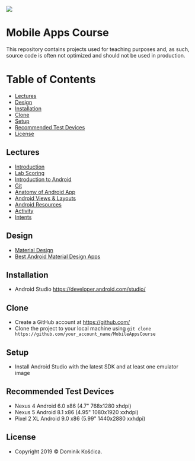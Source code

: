 ![](https://www.medicalcenter.virginia.edu/mobile-device-setup/colorsAndroidlogo.jpg/image)

# Mobile Apps Course
This repository contains projects used for teaching purposes and, as such, source code is often not optimized and should not be used in production.

# Table of Contents
- [Lectures](#Lectures)
- [Design](#Design)
- [Installation](#Installation)
- [Clone](#Clone)
- [Setup](#Setup)
- [Recommended Test Devices](#Recommended-Test-Devices)
- [License](#License)

## Lectures
- [Introduction](https://drive.google.com/file/d/1GGI3eorrtkV2T7eT3INalHwVrLvhI4CU/view)
- [Lab Scoring](https://drive.google.com/file/d/1-g0cUngsovRBfbFCHTFRbG45WUiKqC4U/view)
- [Introduction to Android](https://drive.google.com/file/d/13ssc9zkdFF1GZD8FzkgJyqbhaKFutir6/view)
- [Git](https://drive.google.com/file/d/1upElV6Dig-TgPJhM43zDO0XtOF8hF0-0/view)
- [Anatomy of Android App](https://drive.google.com/file/d/1jHADFUweUU99wLyOI6p48E0SuaSyebmn/view)
- [Android Views & Layouts](https://drive.google.com/file/d/1-VPBwI9hVblZREkUZGwCrdeFk9pQBptk/view)
- [Android Resources](https://drive.google.com/file/d/1kLeyrh6rzx89Z9Bd2rDkjmL_SyM57-Me/view)
- [Activity](https://drive.google.com/file/d/1DhfYTitWSgDcMgUQCbfxluFDoYS8aUiG/view)
- [Intents](https://drive.google.com/file/d/1PnqYaTrP2rdr8m3DngencTxkG9P3Epes/view)

## Design
- [Material Design](https://material.io/design/)
- [Best Android Material Design Apps](https://www.mockplus.com/blog/post/android-material-design)

## Installation
* Android Studio https://developer.android.com/studio/

## Clone
* Create a GitHub account at https://github.com/
* Clone the project to your local machine using `git clone https://github.com/your_account_name/MobileAppsCourse`

## Setup
* Install Android Studio with the latest SDK and at least one emulator image

## Recommended Test Devices
* Nexus 4 Android 6.0 x86 (4.7" 768x1280 xhdpi)
* Nexus 5 Android 8.1 x86 (4.95" 1080x1920 xxhdpi)
* Pixel 2 XL Android 9.0 x86 (5.99" 1440x2880 xxhdpi)

## License
* Copyright 2019 © Dominik Košćica.
